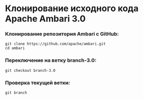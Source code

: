 # Клонирование исходного кода Apache Ambari 3.0

### Клонирование репозитория Ambari с GitHub:

```shell
git clone https://github.com/apache/ambari.git
cd ambari
```

### Переключение на ветку branch-3.0:

```shell
git checkout branch-3.0
```

### Проверка текущей ветки:

```shell
git branch
```